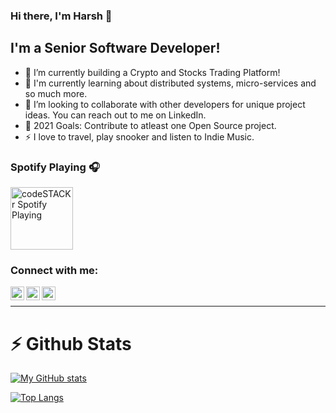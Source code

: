 ### Hi there, I'm Harsh 👋

## I'm a Senior Software Developer!

- 🔭 I’m currently building a Crypto and Stocks Trading Platform!
- 🥅 I'm currently learning about distributed systems, micro-services and so much more.
- 👯 I’m looking to collaborate with other developers for unique project ideas. You can reach out to me on LinkedIn.
- 🥅 2021 Goals: Contribute to atleast one Open Source project.
- ⚡ I love to travel, play snooker and listen to Indie Music.

### Spotify Playing 🎧
[<img src="https://cdn.dribbble.com/users/148670/screenshots/3689604/dribbble2.gif" alt="codeSTACKr Spotify Playing" width="100" />](https://open.spotify.com/playlist/1My2EmIJsCv4xs9sxGNFGC?si=8yv4zqOdSlGcXx11Hu2yqw)

### Connect with me:

[<img align="left" alt="twitter | Twitter" width="22px" src="https://cdn.jsdelivr.net/npm/simple-icons@v3/icons/twitter.svg" />][twitter]
[<img align="left" alt="linkedin | LinkedIn" width="22px" src="https://cdn.jsdelivr.net/npm/simple-icons@v3/icons/linkedin.svg" />][linkedin]
[<img align="left" alt="instagram | Instagram" width="22px" src="https://cdn.jsdelivr.net/npm/simple-icons@v3/icons/instagram.svg" />][instagram]

<br />

---

# :zap: Github Stats

[![My GitHub stats](https://github-readme-stats.vercel.app/api?username=harshsavasil&show_icons=true&count_private=true)](https://github.com/harshsavasil/github-readme-stats)

[![Top Langs](https://github-readme-stats.vercel.app/api/top-langs/?username=harshsavasil&layout=compact)](https://github.com/harshsavasil/github-readme-stats)

[twitter]: https://twitter.com/harshsavasil
[instagram]: https://instagram.com/harshsavasil
[linkedin]: https://www.linkedin.com/in/harsh-gupta-199357102/
